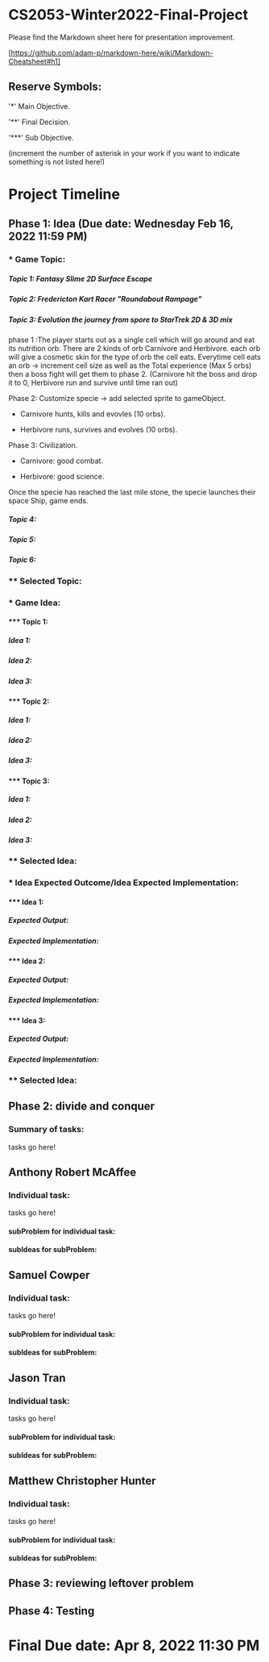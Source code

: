 # CS2053-Winter2022-Final-Project

Please find the Markdown sheet here for presentation improvement. 

[https://github.com/adam-p/markdown-here/wiki/Markdown-Cheatsheet#h1]

## Reserve Symbols:

'*' Main Objective.

'**' Final Decision.

'***' Sub Objective.

(increment the number of asterisk in your work if you want to indicate something is not listed here!)

# Project Timeline

## Phase 1: Idea (Due date: Wednesday Feb 16, 2022 11:59 PM)
### * Game Topic:
##### Topic 1: Fantasy Slime 2D Surface Escape
##### Topic 2: Fredericton Kart Racer "Roundabout Rampage"
##### Topic 3: Evolution the journey from spore to StarTrek 2D & 3D mix
phase 1 :The player starts out as a single cell which will go around and eat its nutrition orb. There are 2 kinds of orb Carnivore and Herbivore. each orb will give a cosmetic skin for the type of orb the cell eats. Everytime cell eats an orb -> increment cell size as well as the Total experience (Max 5 orbs) then a boss fight will get them to phase 2. (Carnivore hit the boss and drop it to 0, Herbivore run and survive until time ran out)

Phase 2: Customize specie -> add selected sprite to gameObject.

- Carnivore hunts, kills and evovles (10 orbs).

- Herbivore runs, survives and evolves (10 orbs).

Phase 3: Civilization.

- Carnivore: good combat. 

- Herbivore: good science.

Once the specie has reached the last mile stone, the specie launches their space Ship, game ends.

##### Topic 4: 
##### Topic 5:
##### Topic 6:
### ** Selected Topic:
### * Game Idea:
#### *** Topic 1:
##### Idea 1:
##### Idea 2:
##### Idea 3:
#### *** Topic 2:
##### Idea 1:
##### Idea 2:
##### Idea 3:
#### *** Topic 3:
##### Idea 1:
##### Idea 2:
##### Idea 3:
### ** Selected Idea:
### * Idea Expected Outcome/Idea Expected Implementation:
#### *** Idea 1:
##### Expected Output:
##### Expected Implementation:
#### *** Idea 2:
##### Expected Output:
##### Expected Implementation:
#### *** Idea 3:
##### Expected Output:
##### Expected Implementation:
### ** Selected Idea:
## Phase 2: divide and conquer
### Summary of tasks:

tasks go here!

## Anthony Robert McAffee
### Individual task:
tasks go here!
#### subProblem for individual task:
#### subIdeas for subProblem:
## Samuel Cowper
### Individual task:
tasks go here!
#### subProblem for individual task:
#### subIdeas for subProblem:
## Jason Tran
### Individual task:
tasks go here!
#### subProblem for individual task:
#### subIdeas for subProblem:
## Matthew Christopher Hunter
### Individual task:
tasks go here!
#### subProblem for individual task:
#### subIdeas for subProblem:
## Phase 3: reviewing leftover problem

## Phase 4: Testing

# Final Due date: Apr 8, 2022 11:30 PM
